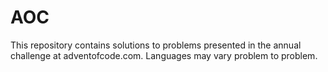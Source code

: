 # AOC
This repository contains solutions to problems presented in the annual challenge at adventofcode.com. Languages may vary problem to problem.
